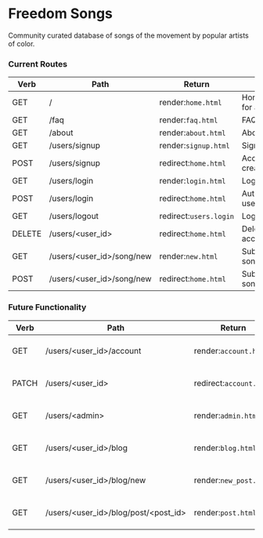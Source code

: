 # Freedom Songs

Community curated database of songs of the movement by popular artists of color.


### Current Routes
|Verb |Path   |Return   |Use   |Auth |
|---|---|---|---|:---:|
|GET|/|render:`home.html`|Homepage for all visitors|N|
|GET|/faq|render:`faq.html`|FAQ page|N|
|GET|/about|render:`about.html`|About page|N|
|GET|/users/signup|render:`signup.html`|Signup Form|N|
|POST|/users/signup|redirect:`home.html`|Account creation|N|
|GET|/users/login|render:`login.html`|Login page|N|
|POST|/users/login|redirect:`home.html`|Authenticates user|Y|
|GET|/users/logout|redirect:`users.login`|Logs out user|Y|
|DELETE|/users/\<user_id>|redirect:`home.html`|Deletes account|Y|
|GET|/users/\<user_id>/song/new|render:`new.html`|Submit a new song|Y|
|POST|/users/\<user_id>/song/new|redirect:`home.html`|Submit a new song|Y|


### Future Functionality
|Verb |Path   |Return   |Use   |Auth |
|---|---|---|---|:---:|
|GET|/users/\<user_id>/account|render:`account.html`|Display account preferences|Y|
|PATCH|/users/\<user_id>|redirect:`account.html`|Updates user information|Y|
|GET|/users/\<admin>|render:`admin.html`|Special route for me!|Y+|
|GET|/users/\<user_id>/blog|render:`blog.html`|Display user's public blog|N|
|GET|/users/\<user_id>/blog/new|render:`new_post.html`|Submit new blog post for review |Y|
|GET|/users/\<user_id>/blog/post/\<post\_id>|render:`post.html`|Display specific post|N|
